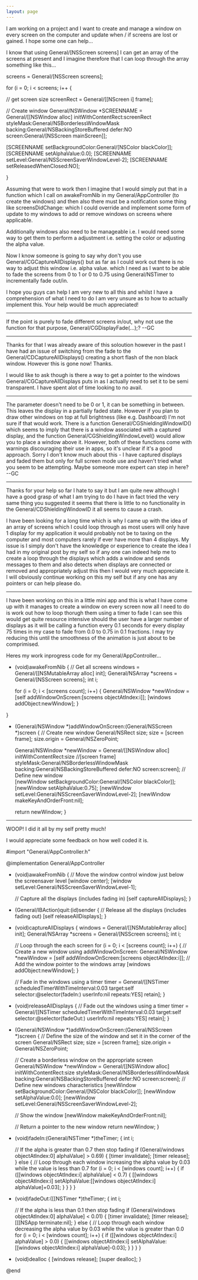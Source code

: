 ```yaml
---
layout: page
---
```




I am working on a project and I want to create and manage a window on every screen on the computer and update when / if screens are lost or gained. I hope some one can help...

I know that using General/[NSScreen screens] I can get an array of the screens at present and I imagine therefore that I can loop through the array something like this...

screens = General/[NSScreen screens];

for (i = 0; i < screens; i++ {
		
// get screen size
screenRect = General/[[NScreen i] frame];
		
// Create window
General/NSWindow *SCREENNAME = General/[[NSWindow alloc] initWithContentRect:screenRect styleMask:General/NSBorderlessWindowMask backing:General/NSBackingStoreBuffered defer:NO screen:General/[NSScreen mainScreen]];
		
[SCREENNAME setBackgroundColor:General/[NSColor blackColor]];
[SCREENNAME setAlphaValue:0.0];
[SCREENNAME setLevel:General/NSScreenSaverWindowLevel-2];
[SCREENNAME setReleasedWhenClosed:NO];

}

Assuming that were to work then I imagine that I would simply put that in a function which I call on awakeFromNib in my General/AppController (to create the windows) and then also there must be a notification some thing like screensDidChange: which I could override and implement some form of update to my windows to add or remove windows on screens where applicable.

Additionally windows also need to be manageable i.e. I would need some way to get them to perform a adjustment i.e. setting the color or adjusting the alpha value.

Now I know someone is going to say why don't you use General/CGCaptureAllDisplays() but as far as I could work out there is no way to adjust this window i.e. alpha value. which I need as I want to be able to fade the screens from 0 to 1 or 0 to 0.75 using General/NSTimer to incrementally fade out/in.

I hope you guys can help I am very new to all this and whilst I have a comprehension of what I need to do I am very unsure as to how to actually implement this. Your help would be much appreciated!

----

If the point is purely to fade different screens in/out, why not use the function for that purpose,     General/CGDisplayFade(...);? --GC

----

Thanks for that I was already aware of this soloution however in the past I have had an issue of switching from the fade to the General/CDCaptureAllDisplays() creating a short flash of the non black window. However this is gone now! Thanks.

I would like to ask though is there a way to get a pointer to the windows General/CGCaptureAllDisplays puts in as I actually need to set it to be semi transparent. I have spent alot of time looking to no avail.

----

The parameter <endBlend> doesn't need to be 0 or 1, it can be something in between. This leaves the display in a partially faded state. However if you plan to draw other windows on top at full brightness (like e.g. Dashboard) I'm not sure if that would work. There is a function     General/CGShieldingWindowID() which seems to imply that there is a window associated with a captured display, and the function     General/CGShieldingWindowLevel() would allow you to place a window above it. However, both of these functions come with warnings discouraging their use in apps, so it's unclear if it's a good approach. Sorry I don't know much about this - I have captured displays and faded them but only for full screen mode use and haven't tried what you seem to be attempting. Maybe someone more expert can step in here? --GC

----

Thanks for your help so far I hate to say it but I am quite new although I have a good grasp of what I am trying to do I have in fact tried the very same thing you suggested it seems that there is little to no functionality in the General/CDShieldingWindowID it all seems to cause a crash.

I have been looking for a long time which is why I came up with the idea of an array of screens which I could loop through as most users will only have 1 display for my application it would probably not be to taxing on the computer and most computers rarely if ever have more than 4 displays. My issue is I simply don't have the knowledge or experience to create the idea I had in my original post by my self so if any one can indeed help me to create a loop through the displays which adds a window and sends messages to them and also detects when displays are connected or removed and appropriately adjust this then I would very much appreciate it. I will obviously continue working on this my self but if any one has any pointers or can help please do.

----

I have been working on this in a little mini app and this is what I have come up with it manages to create a window on every screen now all I need to do is work out how to loop thorugh them using a timer to fade I can see this would get quite resource intensive should the user have a larger number of displays as it will be calling a function every 0.1 seconds for every display 75 times in my case to fade from 0.0 to 0.75 in 0.1 fractions. I may try reducing this until the smoothness of the animation is just about to be comprimised.

Heres my work inprogress code for my General/AppController... 

     
- (void)awakeFromNib
{
	// Get all screens
	windows = General/[[NSMutableArray alloc] init];
	General/NSArray *screens = General/[NSScreen screens];
	int i;
		
	for (i = 0; i < [screens count]; i++) {
		General/NSWindow *newWindow = [self addWindowOnScreen:[screens objectAtIndex:i]];
		[windows addObject:newWindow];
	}
	
}

- (General/NSWindow *)addWindowOnScreen:(General/NSScreen *)screen
{
	// Create new window
	General/NSRect size;
	size = [screen frame];
	size.origin = General/NSZeroPoint;
	
	General/NSWindow *newWindow = General/[[NSWindow alloc] initWithContentRect:size //[screen frame]
													  styleMask:General/NSBorderlessWindowMask
														backing:General/NSBackingStoreBuffered
														  defer:NO
														 screen:screen];
	// Define new window	
	[newWindow setBackgroundColor:General/[NSColor blackColor]];
	[newWindow setAlphaValue:0.75];
	[newWindow setLevel:General/NSScreenSaverWindowLevel-2];
	[newWindow makeKeyAndOrderFront:nil];
	
	return newWindow;
}


----

WOOP! I did it all by my self pretty much!

I would appreciate some feedback on how well coded it is.

    
#import "General/AppController.h"

@implementation General/AppController

- (void)awakeFromNib
{
	// Move the window control window just below the screensaver level
	[window center];
	[window setLevel:General/NSScreenSaverWindowLevel-1];
	
	// Capture all the displays (includes fading in)
	[self captureAllDisplays];
}

- (General/IBAction)quit:(id)sender
{
	// Release all the displays (includes fading out)
	[self releaseAllDisplays];
}

- (void)captureAllDisplays
{
	windows = General/[[NSMutableArray alloc] init];
	General/NSArray *screens = General/[NSScreen screens];
	int i;
	
	// Loop through the each screen
	for (i = 0; i < [screens count]; i++) {
		// Create a new window using addWindowOnScreen:
		General/NSWindow *newWindow = [self addWindowOnScreen:[screens objectAtIndex:i]];
		// Add the window pointer to the windows array
		[windows addObject:newWindow];
	}
	
	// Fade in the windows using a timer
	timer = General/[[NSTimer scheduledTimerWithTimeInterval:0.03
											  target:self
											selector:@selector(fadeIn:)
											userInfo:nil
											 repeats:YES] retain];
}

- (void)releaseAllDisplays
{
	// Fade out the windows using a timer
	timer = General/[[NSTimer scheduledTimerWithTimeInterval:0.03
											  target:self
											selector:@selector(fadeOut:)
											userInfo:nil
											 repeats:YES] retain];
}

- (General/NSWindow *)addWindowOnScreen:(General/NSScreen *)screen
{
	// Define the size of the window and set it in the corner of the screen
	General/NSRect size;
	size = [screen frame];
	size.origin = General/NSZeroPoint;
	
	// Create a borderless window on the appropriate screen
	General/NSWindow *newWindow = General/[[NSWindow alloc] initWithContentRect:size
													  styleMask:General/NSBorderlessWindowMask
														backing:General/NSBackingStoreBuffered
														  defer:NO
														 screen:screen];
	// Define new windows characteristics
	[newWindow setBackgroundColor:General/[NSColor blackColor]];
	[newWindow setAlphaValue:0.0];
	[newWindow setLevel:General/NSScreenSaverWindowLevel-2];
	
	// Show the window
	[newWindow makeKeyAndOrderFront:nil];
	
	// Return a pointer to the new window
	return newWindow;
}

- (void)fadeIn:(General/NSTimer *)theTimer;
{
	int i;
	
	// If the alpha is greater than 0.7 then stop fading
	if (General/windows objectAtIndex:0] alphaValue] > 0.69) {
		[timer invalidate];
		[timer release];
	} else {
		// Loop through each window increasing the alpha value by 0.03 while the value is less than 0.7
		for (i = 0; i < [windows count]; i++) {
			if ([[windows objectAtIndex:i] alphaValue] < 0.7) {
				[[windows objectAtIndex:i] setAlphaValue:[[windows objectAtIndex:i] alphaValue]+0.03];
			}
		}
	}
}

- (void)fadeOut:([[NSTimer *)theTimer;
{
	int i;
	
	// If the alpha is less than 0.1 then stop fading
	if (General/windows objectAtIndex:0] alphaValue] < 0.01) {
		[timer invalidate];
		[timer release];
		[[[NSApp terminate:nil];
	} else {
		// Loop through each window decreasing the alpha value by 0.03 while the value is greater than 0.0
		for (i = 0; i < [windows count]; i++) {
			if ([[windows objectAtIndex:i] alphaValue] > 0.0) {
				[[windows objectAtIndex:i] setAlphaValue:[[windows objectAtIndex:i] alphaValue]-0.03];
			}
		}
	}
}

- (void)dealloc
{
	[windows release];
	[super dealloc];
}

@end
